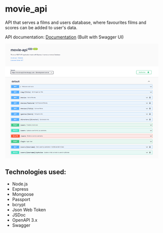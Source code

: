 # movie_api

API that serves a films and users database, where favourites films and scores can be added to user's data.

API documentation: [Documentation](https://movieapi-production.up.railway.app/docs/ "documentation")  (Built with Swagger UI)

![documentation page image](https://github.com/Eloi-Perez/movie_api/blob/assets/movie-api.png)

## Technologies used:
* Node.js
* Express
* Mongoose
* Passport
* bcrypt
* Json Web Token
* JSDoc
* OpenAPI 3.x
* Swagger
